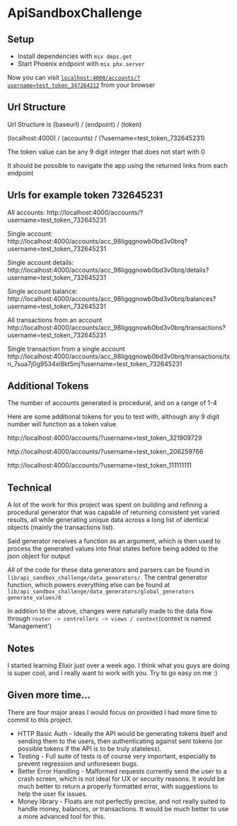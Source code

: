 # ApiSandboxChallenge

## Setup
  * Install dependencies with `mix deps.get`
  * Start Phoenix endpoint with `mix phx.server`

Now you can visit [`localhost:4000/accounts/?username=test_token_347264212`](http://localhost:4000/accounts/?username=test_token_347264212) from your browser

## Url Structure

Url Structure is (baseurl) / (endpoint) / (token)

(localhost:4000) / (accounts) / (?username=test_token_732645231)

The token value can be any 9 digit integer that does not start with 0

It should be possible to navigate the app using the returned links from each endpoint

## Urls for example token 732645231

All accounts:
http://localhost:4000/accounts/?username=test_token_732645231

Single account:
http://localhost:4000/accounts/acc_98ligqgnowb0bd3v0brq?username=test_token_732645231

Single account details:
http://localhost:4000/accounts/acc_98ligqgnowb0bd3v0brq/details?username=test_token_732645231

Single account balance:
http://localhost:4000/accounts/acc_98ligqgnowb0bd3v0brq/balances?username=test_token_732645231

All transactions from an account
http://localhost:4000/accounts/acc_98ligqgnowb0bd3v0brq/transactions?username=test_token_732645231

Single transaction from a single account
http://localhost:4000/accounts/acc_98ligqgnowb0bd3v0brq/transactions/txn_7sua7j0g9534xl8kt5mj?username=test_token_732645231


## Additional Tokens

The number of accounts generated is procedural, and on a range of 1-4

Here are some additional tokens for you to test with, although any 9 digit number will function as a token value

http://localhost:4000/accounts/?username=test_token_321909729

http://localhost:4000/accounts/?username=test_token_206259766

http://localhost:4000/accounts/?username=test_token_111111111


## Technical

A lot of the work for this project was spent on building and refining a procedural generator that was capable of returning consistent yet varied results, all while generating unique data across a long list of identical objects (mainly the transactions list).

Said generator receives a function as an argument, which is then used to process the generated values into final states before being added to the json object for output

All of the code for these data generators and parsers can be found in ```lib/api_sandbox_challenge/data_generators/```. The central generator function, which powers everything else can be found at ```lib/api_sandbox_challenge/data_generators/global_generators generate_values/8```

In addition to the above, changes were naturally made to the data flow through ```router -> controllers -> views / context```(context is named 'Management')

## Notes

I started learning Elixir just over a week ago. I think what you guys are doing is super cool, and I really want to work with you. Try to go easy on me :)

## Given more time...

There are four major areas I would focus on provided I had more time to commit to this project. 
 - HTTP Basic Auth - Ideally the API would be generating tokens itself and sending them to the users, then authenticating against sent tokens (or possible tokens if the API is to be truly stateless).
 - Testing - Full suite of tests is of course very important, especially to prevent regression and unforeseen bugs.
 - Better Error Handling - Malformed requests currently send the user to a crash screen, which is not ideal for UX or security reasons. It would be much better to return a properly formatted error, with suggestions to help the user fix issues.
 - Money library - Floats are not perfectly precise, and not really suited to handle money, balances, or transactions. It would be much better to use a more advanced tool for this.
